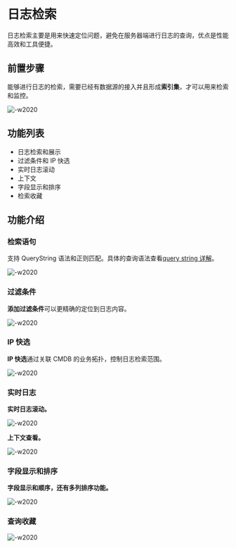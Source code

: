 # 日志检索

日志检索主要是用来快速定位问题，避免在服务器端进行日志的查询，优点是性能高效和工具便捷。

## 前置步骤

能够进行日志的检索，需要已经有数据源的接入并且形成**索引集**，才可以用来检索和监控。

![-w2020](media/15774208779344.jpg)

## 功能列表

* 日志检索和展示
* 过滤条件和 IP 快选
* 实时日志滚动
* 上下文
* 字段显示和排序
* 检索收藏

## 功能介绍

### 检索语句

支持 QueryString 语法和正则匹配。具体的查询语法查看[query string 详解](addenda/query_string.md)。

![-w2020](media/16049823794094.jpg)


### 过滤条件

**添加过滤条件**可以更精确的定位到日志内容。

![-w2020](media/15774202479538.jpg)

### IP 快选

**IP 快选**通过关联 CMDB 的业务拓扑，控制日志检索范围。

![-w2020](media/15774202841325.jpg)

### 实时日志

**实时日志滚动。**

![-w2020](media/15774198565565.jpg)

**上下文查看。**

![-w2020](media/15774198794995.jpg)

### 字段显示和排序 

**字段显示和顺序，还有多列排序功能。**

![-w2020](media/15774197718914.jpg)

### 查询收藏 

![-w2020](media/16044636516379.jpg)


